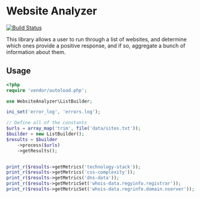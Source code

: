 # Website Analyzer
[![Build Status](https://travis-ci.org/AdventistHealthSystem/website-analyzer.svg?branch=master)](https://travis-ci.org/AdventistHealthSystem/website-analyzer)

This library allows a user to run through a list of websites, and determine which ones provide a positive response, and if so, aggregate a bunch of information about them.

## Usage

```php
<?php
require 'vendor/autoload.php';

use WebsiteAnalyzer\ListBuilder;

ini_set('error_log', 'errors.log');

// Define all of the constants
$urls = array_map('trim', file('data/sites.txt'));
$builder = new ListBuilder();
$results = $builder
    ->process($urls)
    ->getResults();


print_r($results->getMetrics('technology-stack'));
print_r($results->getMetrics('css-complexity'));
print_r($results->getMetrics('dns-data'));
print_r($results->getMetricSet('whois-data.regyinfo.registrar'));
print_r($results->getMetricSet('whois-data.regrinfo.domain.nserver'));

```
